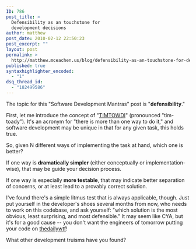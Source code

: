 ```yaml
---
ID: 786
post_title: >
  Defensibility as an touchstone for
  development decisions
author: matthew
post_date: 2010-02-12 22:50:23
post_excerpt: ""
layout: post
permalink: >
  http://matthew.mceachen.us/blog/defensibility-as-an-touchstone-for-development-decisions-786.html
published: true
syntaxhighlighter_encoded:
  - "1"
dsq_thread_id:
  - "182499586"
---
```

The topic for this "Software Development Mantras" post is "<strong>defensibility</strong>."

First, let me introduce the concept of "<a href="http://en.wikipedia.org/wiki/There%27s_more_than_one_way_to_do_it">TIMTOWDI</a>" (pronounced "tim-toady"). It's an acronym for "there is more than one way to do it," and software development may be unique in that for any given task, this holds true.

<!--more-->

So, given N different ways of implementing the task at hand, which one is better?

If one way is <strong>dramatically simpler</strong> (either conceptually or implementation-wise), that may be guide your decision process.

If one way is especially <strong>more testable</strong>, that may indicate better separation of concerns, or at least lead to a provably correct solution.

I've found there's a simple litmus test that is always applicable, though. Just put yourself in the developer's shoes several months from now, who needs to work on this codebase, and ask yourself: "which solution is the most obvious, least surprising, and most defensible." It may seem like CYA, but it's for a good cause -- you don't want the engineers of tomorrow putting your code on <a href="http://thedailywtf.com/">thedailywtf</a>!

What other development truisms have you found?